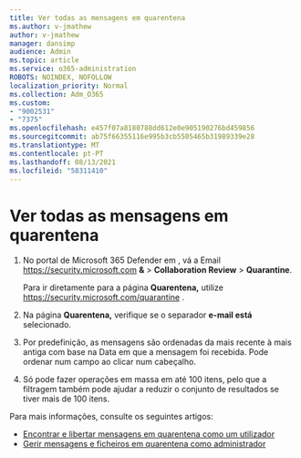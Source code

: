 ```yaml
---
title: Ver todas as mensagens em quarentena
ms.author: v-jmathew
author: v-jmathew
manager: dansimp
audience: Admin
ms.topic: article
ms.service: o365-administration
ROBOTS: NOINDEX, NOFOLLOW
localization_priority: Normal
ms.collection: Adm_O365
ms.custom:
- "9002531"
- "7375"
ms.openlocfilehash: e457f07a8180788dd612e0e905190276bd459856
ms.sourcegitcommit: ab75f66355116e995b3cb5505465b31989339e28
ms.translationtype: MT
ms.contentlocale: pt-PT
ms.lasthandoff: 08/13/2021
ms.locfileid: "58311410"
---
```

# <a name="view-all-quarantined-messages"></a>Ver todas as mensagens em quarentena

1. No portal de Microsoft 365 Defender em , vá a Email <https://security.microsoft.com> **&** \> **Collaboration Review** \> **Quarantine**.

   Para ir diretamente para a página **Quarentena,** utilize <https://security.microsoft.com/quarantine> .

2. Na página **Quarentena,** verifique se o separador **e-mail está** selecionado.
3. Por predefinição, as mensagens são ordenadas da mais recente à mais antiga com base na Data em que a mensagem foi recebida. Pode ordenar num campo ao clicar num cabeçalho.
4. Só pode fazer operações em massa em até 100 itens, pelo que a filtragem também pode ajudar a reduzir o conjunto de resultados se tiver mais de 100 itens.

Para mais informações, consulte os seguintes artigos:

- [Encontrar e libertar mensagens em quarentena como um utilizador](https://docs.microsoft.com/microsoft-365/security/office-365-security/find-and-release-quarantined-messages-as-a-user)
- [Gerir mensagens e ficheiros em quarentena como administrador](https://docs.microsoft.com/microsoft-365/security/office-365-security/manage-quarantined-messages-and-files)
